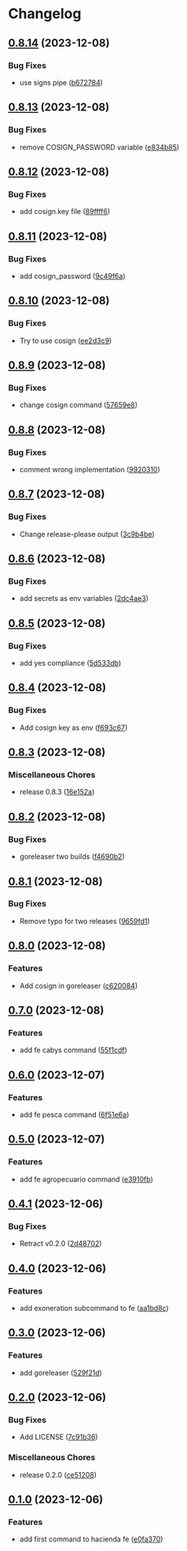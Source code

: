 # Changelog

## [0.8.14](https://github.com/kevinah95/hacienda/compare/v0.8.13...v0.8.14) (2023-12-08)


### Bug Fixes

* use signs pipe ([b672784](https://github.com/kevinah95/hacienda/commit/b6727847362ad60f270c0c7b8c1aac9cea0001af))

## [0.8.13](https://github.com/kevinah95/hacienda/compare/v0.8.12...v0.8.13) (2023-12-08)


### Bug Fixes

* remove COSIGN_PASSWORD variable ([e834b85](https://github.com/kevinah95/hacienda/commit/e834b855531cf583d709cfeb539ac9b9620c0bf3))

## [0.8.12](https://github.com/kevinah95/hacienda/compare/v0.8.11...v0.8.12) (2023-12-08)


### Bug Fixes

* add cosign.key file ([89ffff6](https://github.com/kevinah95/hacienda/commit/89ffff63b2de600e18e38963e83cc9b539612cc0))

## [0.8.11](https://github.com/kevinah95/hacienda/compare/v0.8.10...v0.8.11) (2023-12-08)


### Bug Fixes

* add cosign_password ([9c49f6a](https://github.com/kevinah95/hacienda/commit/9c49f6adb25b948349be737ee2584d0ebff24a7e))

## [0.8.10](https://github.com/kevinah95/hacienda/compare/v0.8.9...v0.8.10) (2023-12-08)


### Bug Fixes

* Try to use cosign ([ee2d3c9](https://github.com/kevinah95/hacienda/commit/ee2d3c9d82c89bfeed0cb0ad47c4bc2485b77df6))

## [0.8.9](https://github.com/kevinah95/hacienda/compare/v0.8.8...v0.8.9) (2023-12-08)


### Bug Fixes

* change cosign command ([57659e8](https://github.com/kevinah95/hacienda/commit/57659e85a28ee12a34e5bd459e907a7d7f4641ae))

## [0.8.8](https://github.com/kevinah95/hacienda/compare/v0.8.7...v0.8.8) (2023-12-08)


### Bug Fixes

* comment wrong implementation ([9920310](https://github.com/kevinah95/hacienda/commit/9920310512384cab9b83e0cba54957add00a2136))

## [0.8.7](https://github.com/kevinah95/hacienda/compare/v0.8.6...v0.8.7) (2023-12-08)


### Bug Fixes

* Change release-please output ([3c9b4be](https://github.com/kevinah95/hacienda/commit/3c9b4bedd985b8d67989ee0cf0abfe606a22da58))

## [0.8.6](https://github.com/kevinah95/hacienda/compare/v0.8.5...v0.8.6) (2023-12-08)


### Bug Fixes

* add secrets as env variables ([2dc4ae3](https://github.com/kevinah95/hacienda/commit/2dc4ae3dadbd80857f7ad602d171c6430dc962b6))

## [0.8.5](https://github.com/kevinah95/hacienda/compare/v0.8.4...v0.8.5) (2023-12-08)


### Bug Fixes

* add yes compliance ([5d533db](https://github.com/kevinah95/hacienda/commit/5d533db4664394f5b7735178b2799dc2e9ad6205))

## [0.8.4](https://github.com/kevinah95/hacienda/compare/v0.8.3...v0.8.4) (2023-12-08)


### Bug Fixes

* Add cosign key as env ([f693c67](https://github.com/kevinah95/hacienda/commit/f693c67f43703eb28ffb2bc4bd472e5aace37f97))

## [0.8.3](https://github.com/kevinah95/hacienda/compare/v0.8.2...v0.8.3) (2023-12-08)


### Miscellaneous Chores

* release 0.8.3 ([16e152a](https://github.com/kevinah95/hacienda/commit/16e152ab7892514c0a572e598406bed38a1f8c41))

## [0.8.2](https://github.com/kevinah95/hacienda/compare/v0.8.1...v0.8.2) (2023-12-08)


### Bug Fixes

* goreleaser two builds ([f4690b2](https://github.com/kevinah95/hacienda/commit/f4690b2a39ffe79f6ee83379b41d6e44542cf06d))

## [0.8.1](https://github.com/kevinah95/hacienda/compare/v0.8.0...v0.8.1) (2023-12-08)


### Bug Fixes

* Remove typo for two releases ([9659fd1](https://github.com/kevinah95/hacienda/commit/9659fd1b5e83f5b83db92e722ed329b2c6fe477b))

## [0.8.0](https://github.com/kevinah95/hacienda/compare/v0.7.0...v0.8.0) (2023-12-08)


### Features

* Add cosign in goreleaser ([c620084](https://github.com/kevinah95/hacienda/commit/c620084bbdc3a7d54e024b396a8a8100ac508a81))

## [0.7.0](https://github.com/kevinah95/hacienda/compare/v0.6.0...v0.7.0) (2023-12-08)


### Features

* add fe cabys command ([55f1cdf](https://github.com/kevinah95/hacienda/commit/55f1cdff944690e1d362d7201e1d6b072cd11543))

## [0.6.0](https://github.com/kevinah95/hacienda/compare/v0.5.0...v0.6.0) (2023-12-07)


### Features

* add fe pesca command ([6f51e6a](https://github.com/kevinah95/hacienda/commit/6f51e6a646b3bfe20bfef362815643b8e5346aa7))

## [0.5.0](https://github.com/kevinah95/hacienda/compare/v0.4.1...v0.5.0) (2023-12-07)


### Features

* add fe agropecuario command ([e3910fb](https://github.com/kevinah95/hacienda/commit/e3910fb41fa5c665d71263865cdde518ed50abc8))

## [0.4.1](https://github.com/kevinah95/hacienda/compare/v0.4.0...v0.4.1) (2023-12-06)


### Bug Fixes

* Retract v0.2.0 ([2d48702](https://github.com/kevinah95/hacienda/commit/2d48702bec3ce70942804ee93c2619c852bba724))

## [0.4.0](https://github.com/kevinah95/hacienda/compare/v0.3.0...v0.4.0) (2023-12-06)


### Features

* add exoneration subcommand to fe ([aa1bd8c](https://github.com/kevinah95/hacienda/commit/aa1bd8c1b75e237cac0e3912723f1421deb55fe6))

## [0.3.0](https://github.com/kevinah95/hacienda/compare/v0.2.0...v0.3.0) (2023-12-06)


### Features

* add goreleaser ([529f21d](https://github.com/kevinah95/hacienda/commit/529f21d29b256a4130bd9115cc686a304e5471b5))

## [0.2.0](https://github.com/kevinah95/hacienda/compare/v0.1.0...v0.2.0) (2023-12-06)


### Bug Fixes

* Add LICENSE ([7c91b36](https://github.com/kevinah95/hacienda/commit/7c91b36a24e12fe29971b36dbc7be752ca35f599))


### Miscellaneous Chores

* release 0.2.0 ([ce51208](https://github.com/kevinah95/hacienda/commit/ce51208e7817746e1962a7afe6be53bbfd77972a))

## [0.1.0](https://github.com/kevinah95/hacienda/compare/v0.0.1...v0.1.0) (2023-12-06)


### Features

* add first command to hacienda fe ([e0fa370](https://github.com/kevinah95/hacienda/commit/e0fa370dda0398adbb628234fb2a4f20819c0b17))
